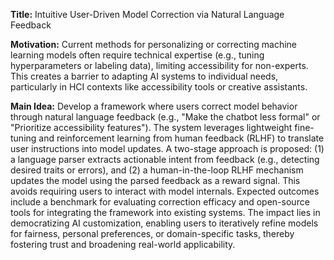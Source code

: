 **Title:** Intuitive User-Driven Model Correction via Natural Language Feedback  

**Motivation:** Current methods for personalizing or correcting machine learning models often require technical expertise (e.g., tuning hyperparameters or labeling data), limiting accessibility for non-experts. This creates a barrier to adapting AI systems to individual needs, particularly in HCI contexts like accessibility tools or creative assistants.  

**Main Idea:** Develop a framework where users correct model behavior through natural language feedback (e.g., "Make the chatbot less formal" or "Prioritize accessibility features"). The system leverages lightweight fine-tuning and reinforcement learning from human feedback (RLHF) to translate user instructions into model updates. A two-stage approach is proposed: (1) a language parser extracts actionable intent from feedback (e.g., detecting desired traits or errors), and (2) a human-in-the-loop RLHF mechanism updates the model using the parsed feedback as a reward signal. This avoids requiring users to interact with model internals. Expected outcomes include a benchmark for evaluating correction efficacy and open-source tools for integrating the framework into existing systems. The impact lies in democratizing AI customization, enabling users to iteratively refine models for fairness, personal preferences, or domain-specific tasks, thereby fostering trust and broadening real-world applicability.